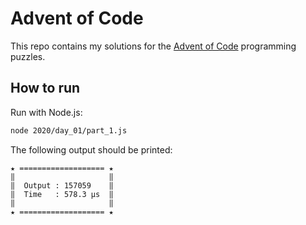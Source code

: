 # Advent of Code

This repo contains my solutions for the [Advent of Code](https://adventofcode.com/) programming puzzles.

## How to run

Run with Node.js:

```bash
node 2020/day_01/part_1.js
```

The following output should be printed:

```
★ =================== ★
‖                     ‖
‖  Output : 157059    ‖
‖  Time   : 578.3 μs  ‖
‖                     ‖
★ =================== ★
```
